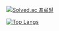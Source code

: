 [![Solved.ac
프로필](http://mazassumnida.wtf/api/v2/generate_badge?boj=kss418)](https://solved.ac/kss418)

[![Top Langs](https://github-readme-stats.vercel.app/api/top-langs/?username=yohan050605)](https://github.com/anuraghazra/github-readme-stats)
